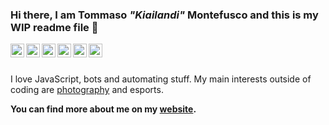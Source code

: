### Hi there, I am Tommaso *"Kiailandi"* Montefusco and this is my WIP readme file 👋

<a href="https://twitter.com/kiailandi_/">
  <img align="left" alt="Kiailandi's Twitter" width="22px" src="https://cdn.jsdelivr.net/npm/simple-icons@v3/icons/twitter.svg" />
</a>
<a href="https://www.linkedin.com/in/tommaso-montefusco/">
  <img align="left" alt="Kiailandi's Linkdein" width="22px" src="https://cdn.jsdelivr.net/npm/simple-icons@v3/icons/linkedin.svg" />
</a>
<a href="https://github.com/Kiailandi">
  <img align="left" alt="Kiailandi's Github" width="22px" src="https://cdn.jsdelivr.net/npm/simple-icons@v3/icons/github.svg" />
</a>
<a href="https://stackoverflow.com/users/story/9338396">
  <img align="left" alt="Kiailandi's StackOverflow" width="22px" src="https://cdn.jsdelivr.net/npm/simple-icons@3.1.0/icons/stackoverflow.svg" />
</a>
<a href="https://t.me/Kiailandi">
  <img align="left" alt="Kiailandi's Telegram" width="22px" src="https://cdn.jsdelivr.net/npm/simple-icons@v3/icons/telegram.svg" />
</a>
<a href="https://instagram.com/tommaso.montefusco/">
  <img align="left" alt="Tommaso Montefusco's Instagram" width="22px" src="https://cdn.jsdelivr.net/npm/simple-icons@v3/icons/instagram.svg" />
</a>
<br/>
<br/>

I love JavaScript, bots and automating stuff. My main interests outside of coding are [photography](http://tommasomontefusco.me/photography) and esports.

**You can find more about me on my [website](http://tommasomontefusco.me/).**
